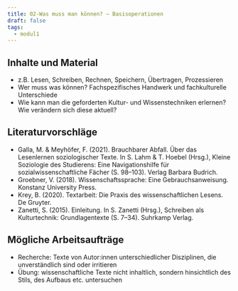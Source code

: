 ```yaml
---
title: 02-Was muss man können? – Basisoperationen
draft: false
tags:
  - modul1
---
```


## Inhalte und Material

- z.B. Lesen, Schreiben, Rechnen, Speichern, Übertragen, Prozessieren
- Wer muss was können? Fachspezifisches Handwerk und fachkulturelle Unterschiede
- Wie kann man die geforderten Kultur- und Wissenstechniken erlernen? Wie verändern sich diese aktuell?

## Literaturvorschläge

- Galla, M. & Meyhöfer, F. (2021). Brauchbarer Abfall. Über das Lesenlernen soziologischer Texte. In S. Lahm & T. Hoebel (Hrsg.), Kleine Soziologie des Studierens: Eine Navigationshilfe für sozialwissenschaftliche Fächer (S. 98–103). Verlag Barbara Budrich.
- Groebner, V. (2018). Wissenschaftssprache: Eine Gebrauchsanweisung. Konstanz University Press.
- Krey, B. (2020). Textarbeit: Die Praxis des wissenschaftlichen Lesens. De Gruyter. 
- Zanetti, S. (2015). Einleitung. In S. Zanetti (Hrsg.), Schreiben als Kulturtechnik: Grundlagentexte (S. 7–34). Suhrkamp Verlag.

## Mögliche Arbeitsaufträge

- Recherche: Texte von Autor:innen unterschiedlicher Disziplinen, die unverständlich sind oder irritieren
- Übung: wissenschaftliche Texte nicht inhaltlich, sondern hinsichtlich des Stils, des Aufbaus etc. untersuchen